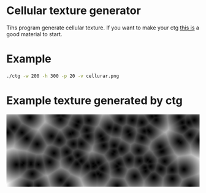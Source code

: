 # Cellular texture generator
Tihs program generate cellular texture. If you want to make your ctg [this is](https://blackpawn.com/texts/cellular/default.html) a good material to start.
# Example
```sh
./ctg -w 200 -h 300 -p 20 -v cellurar.png
```

# Example texture generated by ctg
![Example](images/example.png)
